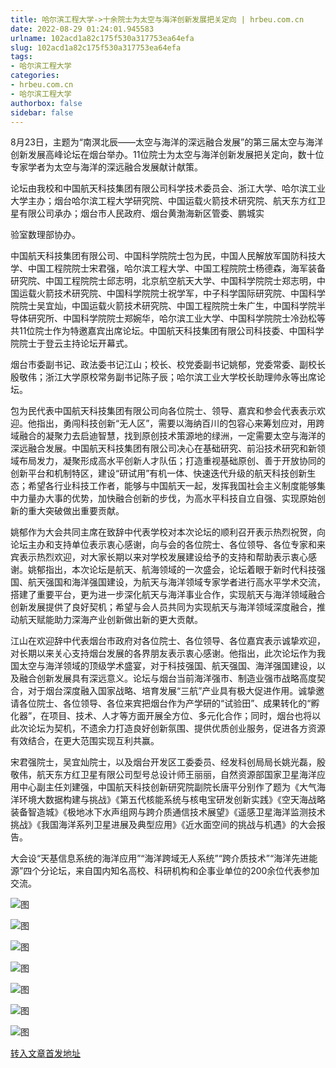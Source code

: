 ```yaml
---
title: 哈尔滨工程大学->十余院士为太空与海洋创新发展把关定向 | hrbeu.com.cn
date: 2022-08-29 01:24:01.945583
urlname: 102acd1a82c175f530a317753ea64efa
slug: 102acd1a82c175f530a317753ea64efa
tags: 
- 哈尔滨工程大学
categories:
- hrbeu.com.cn
- 哈尔滨工程大学
authorbox: false
sidebar: false
---
```

8月23日，主题为“南溟北辰——太空与海洋的深远融合发展”的第三届太空与海洋创新发展高峰论坛在烟台举办。11位院士为太空与海洋创新发展把关定向，数十位专家学者为太空与海洋的深远融合发展献计献策。

论坛由我校和中国航天科技集团有限公司科学技术委员会、浙江大学、哈尔滨工业大学主办；烟台哈尔滨工程大学研究院、中国运载火箭技术研究院、航天东方红卫星有限公司承办；烟台市人民政府、烟台黄渤海新区管委、鹏城实
<!--more-->
验室数理部协办。

中国航天科技集团有限公司、中国科学院院士包为民，中国人民解放军国防科技大学、中国工程院院士宋君强，哈尔滨工程大学、中国工程院院士杨德森，海军装备研究院、中国工程院院士邱志明，北京航空航天大学、中国科学院院士郑志明，中国运载火箭技术研究院、中国科学院院士祝学军，中子科学国际研究院、中国科学院院士吴宜灿，中国运载火箭技术研究院、中国工程院院士朱广生，中国科学院半导体研究所、中国科学院院士郑婉华，哈尔滨工业大学、中国科学院院士冷劲松等共11位院士作为特邀嘉宾出席论坛。中国航天科技集团有限公司科技委、中国科学院院士于登云主持论坛开幕式。

烟台市委副书记、政法委书记江山；校长、校党委副书记姚郁，党委常委、副校长殷敬伟；浙江大学原校常务副书记陈子辰；哈尔滨工业大学校长助理帅永等出席论坛。

包为民代表中国航天科技集团有限公司向各位院士、领导、嘉宾和参会代表表示欢迎。他指出，勇闯科技创新“无人区”，需要以海纳百川的包容心来筹划应对，用跨域融合的凝聚力去启迪智慧，找到原创技术策源地的绿洲，一定需要太空与海洋的深远融合发展。中国航天科技集团有限公司决心在基础研究、前沿技术研究和新领域布局发力，凝聚形成高水平创新人才队伍；打造重视基础原创、善于开放协同的创新平台和机制特区，建设“研试用”有机一体、快速迭代升级的航天科技创新生态；希望各行业科技工作者，能够与中国航天一起，发挥我国社会主义制度能够集中力量办大事的优势，加快融合创新的步伐，为高水平科技自立自强、实现原始创新的重大突破做出重要贡献。

姚郁作为大会共同主席在致辞中代表学校对本次论坛的顺利召开表示热烈祝贺，向论坛主办和支持单位表示衷心感谢，向与会的各位院士、各位领导、各位专家和来宾表示热烈欢迎，对大家长期以来对学校发展建设给予的支持和帮助表示衷心感谢。姚郁指出，本次论坛是航天、航海领域的一次盛会，论坛着眼于新时代科技强国、航天强国和海洋强国建设，为航天与海洋领域专家学者进行高水平学术交流，搭建了重要平台，更为进一步深化航天与海洋事业合作，实现航天与海洋领域融合创新发展提供了良好契机；希望与会人员共同为实现航天与海洋领域深度融合，推动航天赋能助力深海产业创新做出新的更大贡献。

江山在欢迎辞中代表烟台市政府对各位院士、各位领导、各位嘉宾表示诚挚欢迎，对长期以来关心支持烟台发展的各界朋友表示衷心感谢。他指出，此次论坛作为我国太空与海洋领域的顶级学术盛宴，对于科技强国、航天强国、海洋强国建设，以及融合创新发展具有深远意义。论坛与烟台当前海洋强市、制造业强市战略高度契合，对于烟台深度融入国家战略、培育发展“三航”产业具有极大促进作用。诚挚邀请各位院士、各位领导、各位来宾把烟台作为产学研的“试验田”、成果转化的“孵化器”，在项目、技术、人才等方面开展全方位、多元化合作；同时，烟台也将以此次论坛为契机，不遗余力打造良好创新氛围、提供优质创业服务，促进各方资源有效结合，在更大范围实现互利共赢。

宋君强院士，吴宜灿院士，以及烟台开发区工委委员、经发科创局局长姚光磊，殷敬伟，航天东方红卫星有限公司型号总设计师王丽丽，自然资源部国家卫星海洋应用中心副主任刘建强，中国航天科技创新研究院副院长唐平分别作了题为《大气海洋环境大数据构建与挑战》《第五代核能系统与核电宝研发创新实践》《空天海战略装备智造城》《极地冰下水声组网与跨介质通信技术展望》《遥感卫星海洋监测技术挑战》《我国海洋系列卫星进展及典型应用》《近水面空间的挑战与机遇》的大会报告。

大会设“天基信息系统的海洋应用”“海洋跨域无人系统”“跨介质技术”“海洋先进能源”四个分论坛，来自国内知名高校、科研机构和企事业单位的200余位代表参加交流。

![图](http://gongxue.cn/__local/5/0A/B0/B086308AD71857ACCE65305513F_FEC064B0_2E9EA.jpg)

![图](http://gongxue.cn/__local/0/06/33/31FBB0DE2E8F9F842BC2A9F83BD_7E6F80BD_23838.jpg)

![图](http://gongxue.cn/__local/6/A0/E8/46256B6CD2EEFA71587EF15C447_925C8210_1A6A3.jpg)

![图](http://gongxue.cn/__local/C/C2/64/DA0F8FEDAEB6D980300A238D6C6_CDA29659_1FA88.jpg)

![图](http://gongxue.cn/__local/A/D6/04/41E0F96F6AA4E1EDF3039E74F22_4F516040_1FD42.jpg)

![图](http://gongxue.cn/__local/F/EB/9E/A9500E6A9D162490E612676C89C_4A457ED2_319A7.jpg)

![图](http://gongxue.cn/__local/A/B9/A8/6F5029EAF0DF65679080D950D7A_0D63652B_28F82.jpg)

[转入文章首发地址](http://gongxue.cn/info/1141/72577.htm)